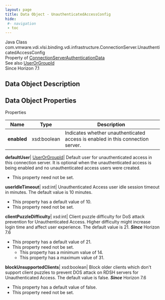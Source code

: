 ```yaml
---
layout: page
title: Data Object - UnauthenticatedAccessConfig
hide:
 #- navigation
 - toc
---
```






Java Class
    com.vmware.vdi.vlsi.binding.vdi.infrastructure.ConnectionServer.UnauthenticatedAccessConfig  
Property of
     [ConnectionServerAuthenticationData](vdi.infrastructure.ConnectionServer.AuthenticationData.md#field_detail)  
See also
     [UserOrGroupId](vdi.entity.UserOrGroupId.md)  
Since 
    Horizon 7.1

## Data Object Description 

## Data Object Properties

Properties

Name |  Type |  Description   
---|---|---  
**enabled**|  xsd:boolean|  Indicates whether unauthenticated access is enabled in this connection server.   
  
**defaultUser**| [UserOrGroupId](vdi.entity.UserOrGroupId.md)|  Default user for unauthenticated access in this connection server. It is optional when the unauthenticated access is being enabled and no unauthenticated access users were created.   


* This property need not be set.

  
**userIdleTimeout**|  xsd:int|  Unauthenticated Access user idle session timeout in minutes. The default value is 10 minutes.   


  * This property has a default value of 10.
* This property need not be set.

  
**clientPuzzleDifficulty**|  xsd:int|  Client puzzle difficulty for DoS attack prevention for Unauthenticated Access. Higher difficulty might increase login time and affect user experience. The default value is 21.  **_Since_** Horizon 7.6  


  * This property has a default value of 21.
* This property need not be set.
  * This property has a minimum value of 14. 
  * This property has a maximum value of 31. 

  
**blockUnsupportedClients**|  xsd:boolean|  Block older clients which don't support client puzzles to prevent DOS attack on RDSH servers for Unauthenticated Access. The default value is false.  **_Since_** Horizon 7.6  


  * This property has a default value of false.
* This property need not be set.

  
  
  
 
  
  

